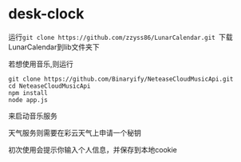 # desk-clock

运行`git clone https://github.com/zzyss86/LunarCalendar.git `下载LunarCalendar到lib文件夹下

若想使用音乐,则运行

```
git clone https://github.com/Binaryify/NeteaseCloudMusicApi.git
cd NeteaseCloudMusicApi
npm install
node app.js
```

来启动音乐服务

天气服务则需要在彩云天气上申请一个秘钥

初次使用会提示你输入个人信息，并保存到本地cookie
